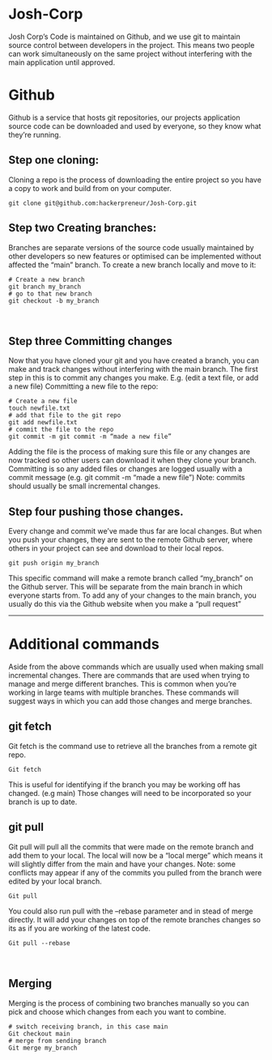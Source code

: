 # Josh-Corp

Josh Corp’s Code is maintained on Github, and we use git to maintain source control between developers in the project. This means two people can work simultaneously on the same project without interfering with the main application until approved.
# Github
Github is a service that hosts git repositories, our projects application source code can be downloaded and used by everyone, so they know what they’re running. 

## Step one cloning: 
Cloning a repo is the process of downloading the entire project so you have a copy to work and build from on your computer.
```
git clone git@github.com:hackerpreneur/Josh-Corp.git
```
 
## Step two Creating branches:
Branches are separate versions of the source code usually maintained by other developers so new features or optimised can be implemented without affected the “main” branch. 
To create a new branch locally and move to it:
```
# Create a new branch
git branch my_branch 
# go to that new branch 
git checkout -b my_branch
``` 
 
## Step three Committing changes
Now that you have cloned your git and you have created a branch, you can make and track changes without interfering with the main branch. The first step in this is to commit any changes you make. E.g. (edit a text file, or add a new file)
Committing a new file to the repo:
```
# Create a new file
touch newfile.txt
# add that file to the git repo
git add newfile.txt
# commit the file to the repo
git commit -m git commit -m “made a new file”
```
Adding the file is the process of making sure this file or any changes are now tracked so other users can download it when they clone your branch. 
Committing is so any added files or changes are logged usually with a commit message (e.g. git commit -m “made a new file”)
Note: commits should usually be small incremental changes.

## Step four pushing those changes.
Every change and commit we’ve made thus far are local changes. But when you push your changes, they are sent to the remote Github server, where others in your project can see and download to their local repos.
```
git push origin my_branch
```
This specific command will make a remote branch called “my_branch” on the Github server. This will be separate from the main branch in which everyone starts from. 
To add any of your changes to the main branch, you usually do this via the Github website when you make a “pull request”


---

# Additional commands
Aside from the above commands which are usually used when making small incremental changes. There are commands that are used when trying to manage and merge different branches. This is common when you’re working in large teams with multiple branches.
These commands will suggest ways in which you can add those changes and merge branches. 

## git fetch
Git fetch is the command use to retrieve all the branches from a remote git repo.
```
Git fetch
```
This is useful for identifying if the branch you may be working off has changed. (e.g main) Those changes will need to be incorporated so your branch is up to date.

## git pull
Git pull will pull all the commits that were made on the remote branch and add them to your local. The local will now be a “local merge” which means it will slightly differ from the main and have your changes. 
Note: some conflicts may appear if any of the commits you pulled from the branch were edited by your local branch.
```
Git pull
```
You could also run pull with the –rebase parameter and in stead of merge directly. It will add your changes on top of the remote branches changes so its as if you are working of the latest code.
```
Git pull --rebase
```
 
## Merging
Merging is the process of combining two branches manually so you can pick and choose which changes from each you want to combine. 
```
# switch receiving branch, in this case main
Git checkout main 
# merge from sending branch
Git merge my_branch
```

